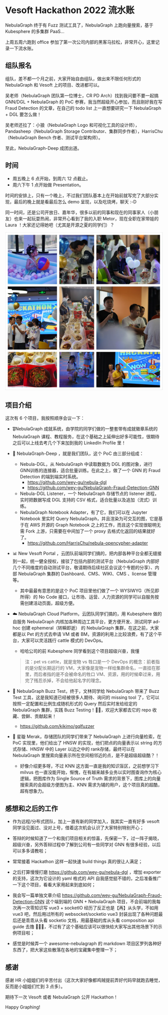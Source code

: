 # Vesoft Hackathon 2022 流水账


NebulaGraph 终于有 Fuzz 测试工具了，NebulaGraph 上跑向量搜索，基于 Kubesphere 的多集群 PaaS...

<!--more-->

上周五周六跑到 office 参加了第一次公司内部的黑客马拉松，非常开心，这里记录一下流水账。

## 组队报名

组队，差不都一个月之前，大家开始自由组队，做出来不限任何形式的 NebulaGraph 和 Vesoft 上的项目、改进都可以。

吴老师（NebulaGraph 团队第一位博士，CR PD Arch）找到我问要不要一起搞 GNN/DGL + NebulaGraph 的 PoC 参赛，我当然超级开心参加，而且刚好我在写 Fraud Detection 的文章，在自己的 todo list 上一直想要研究一下 NebulaGraph + DGL 要怎么做！

吴老师还拉了：小狼（NebulaGraph Logo 和可视化工具的设计师），Pandasheep（NebulaGraph Storage Contributor、集群同步作者），HarrisChu（NebulaGraph Bench 作者、测试平台架构师）。

至此，NebulaGraph-Deep 成团出道。

## 时间

- 周五晚上 6 点开始，到周六 12 点截止。
- 周六下午 1 点开始做 Presentation。

时间的安排上，只有一个晚上，不过我们团队基本上在开始前就写完了大部分实现，最后的晚上就是看最后怎么 demo 呈现，以及吃烧烤，聊天 :-D

同一时间，还是公司开放日、嘉年华，很多以前的同事和现在的同事家人（小朋友）也来一起玩耍热闹，非常开心看到了我的入职 Metor，现在全职在家带娃的 Laura ！大家还记得她吧（尤其是开源之夏的同学们）？

![hackathon_2022](./hackathon_2022.webp)

## 项目介绍

这次有 6 个项目，我按照顺序会议一下：

- 🎖NebulaGraph 成就系统，由学院的同学们做的一整套带有成就徽章系统的 NebulaGraph 课程、教程服务，在这个基础之上延伸出好多可能性，很期待之后可以上线去考几个下来加到我的 LinkedIn Profile 里！

- 🧠 NebulaGraph-Deep ，就是我们团队，这个 PoC 由三部分组成：

  - Nebula-DGL，从 NebulaGraph 中读取数据为 DGL 的图对象，进行 GNN训练的连接器，适合批量训练。在此之上，做了一个 GNN 的 Fraud Detection 的端到端实时系统。
    - https://github.com/wey-gu/nebula-dgl
    - https://github.com/wey-gu/NebulaGraph-Fraud-Detection-GNN
  - Nebula-DGL Listener，一个 NebulaGraph 存储节点的 listener 进程，实时把数据写成 DGL 支持的 CSV 格式，适合批量以及追加（流式）训练。
  - NebulaGraph Notebook Adapter，有了它，我们可以在 Jupyter Notebook 里实时 Query NebulaGraph，并且渲染为可交互的图，它是基于在 AWS 开源的 Graph Notebook 之上的工作，而且这个实现很聪明无需 Fork 上游，只需要在中间加了一个 proxy 去格式化返回的结果就好了。
    - https://github.com/HarrisChu/nebula-opencypher-adapter

- 📊 New Vesoft Portal ，云团队前端同学们搞的，把内部各种平台全都无缝接到一起，统一健全授权，接驳了包括内部的测试平台（NebulaGraph 内部好几个不同维度的自动测试平台，敬请期待后续社区会议这个专题的分享）、内部 NebulaGraph 集群的 Dashboard、CMS、WIKI、CMS 、license 管理等。

  - 其中最最有意思的是这个 PoC 项目里他们做了一个 WYSIWYG（所见即所得）的 No Code 接口，让市场、运营、人力资源的同学可以自服务按需创建活动页面，超级方便。

- ☁️ NebulaGraph Cloud Platform，云团队同学们搞的，用 Kubesphere 做的自服务 NebulaGraph 内核加各种周边工具平台，更方便开发、测试同学 ad-hoc 创建 ephemeral（转瞬即逝） 的 NebulaGraph 集群，在这之前，大家都是以 Pet 的方式去申请 VM 或者 BM，资源的利用上比较浪费，有了这个平台，大家可以灵活践行 cattle 模式的 DevOps。 

  - 哈哈公司的前 Kubesphere 同学看到这个项目超级兴奋，我懂

  > 注：pet vs cattle，就是宠物 vs 牲口是一个 DevOps 的概念：前者指的是分配长期运行的 VM，大家像是宠物一样给集群命名，一直挂在那里，而后者指的是不会被命名的牲口 VM、资源，用的时候牵过来，用完了残忍杀掉，不会给他起名字的理念。

- 🤖 NebulaGraph Buzz Test，终于，文林同学给 NebulaGraph 带来了 Buzz Test 工具，这是我知道已经被很多人期待、询问的 missing tool 了，它可以按照一定配置和比例生成随机形式的 Query 然后实时发给给定的 NebulaGraph 集群，实践 Buzz Testing！👍🏻，欢迎大家都去它的 repo 收藏、尝鲜、贡献起来！

  - https://github.com/kikimo/gqlfuzzer

- 🌌 星璇 Merak，存储团队的同学们带来了 NebulaGraph 上进行向量检索，在 PoC 实现里，他们给出了 HNSW 的实现，他们把点的向量表示以 string 的方式存储、HNSW 中的 Layer 以边之中的 rank存储，最终可以在 NebulaGraph 里搜索向量表示所在空间相邻近的点，是不是超级超级酷？！

  - 好像介绍更多呀，不过 KNN 这方面一直是我的知识盲区，之前想学习下 milvus 也一直没能开始，惭愧，在有越来越多业务以实时图查询作为核心逻辑，把图库作为 Single Source of Truth 需求的背景下，图库上的向量搜索真的会超级方便图为主、KNN 需求为辅的用户，这个项目真的超酷，超有想象力。

## 感想和之后的工作

- 作为远程/分布式团队，加上一直有新的同学加入，我其实一直有好多 vesoft 同学没见面过、没对上号，借着这次机会认识了大家特别特别开心；

- 答辩的时候知道了一个和我们项目相关的惊喜，先保密一下，过一阵子揭晓，超级兴奋，另外答辩过程中了解到公司有一些同学对 GNN 有很多经验，以后可以多多请教啦；

- 常常接着 Hackathon 这样一起快速 build things 真的很让人满足；

- 之后打算慢慢打磨 https://github.com/wey-gu/nebula-dgl ，增加 exporter 的支持，这次为它设计的 yaml 格式的 API 自我感觉挺不错的，之后准备推广一下这个项目，看看大家用起来到底如何；

- 我会写一篇单独文章介绍 https://github.com/wey-gu/NebulaGraph-Fraud-Detection-GNN 这个端到端的 GNN + NebulaGraph 项目，不会前端的我每次再一次零知识写 vue3 + socketIO 经历了反正也是【再】从头学，不如用 vue3 吧，然后用过所有的 websocket/socketio vue3 封装出现了各种问题最后还是乖乖从头看 socketio 文档，用最基础的库从头看 composition api guide 去撸 🤦🏻‍♀️，不过有了这个基础应该可以很快给大家写出其他场景下的示例项目啦；

- 感觉是时候弄一个 awesome-nebulagraph 的 markdown 项目区罗列各种好东西了，把大家这些散落在各地的宝藏集中整理一下；

## 感谢

感谢 HR 小姐姐们的辛苦付出（这次大家好像都鸡贼提前弄好代码早就跑去睡觉，反而是小姐姐们忙到 3 点多）。

期待下一次 Vesoft 或者 NebulaGraph 公开 Hackathon！



Happy Graphing!

